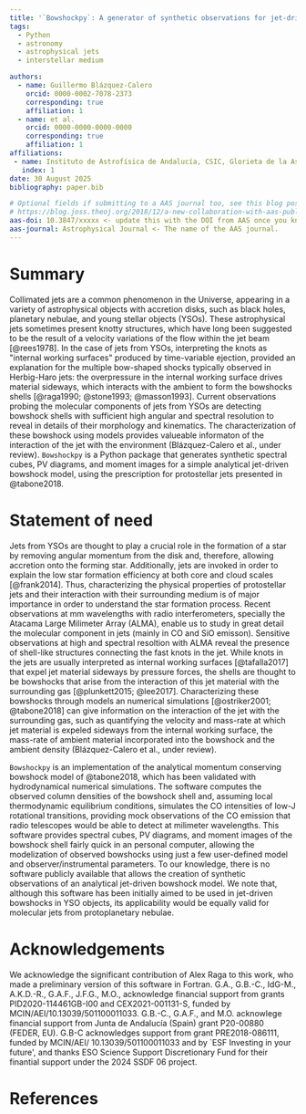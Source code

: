 ```yaml
---
title: '`Bowshockpy`: A generator of synthetic observations for jet-driven bowshocks'
tags:
  - Python
  - astronomy
  - astrophysical jets
  - interstellar medium

authors:
  - name: Guillermo Blázquez-Calero
    orcid: 0000-0002-7078-2373
    corresponding: true
    affiliation: 1 
  - name: et al. 
    orcid: 0000-0000-0000-0000
    corresponding: true
    affiliation: 1 
affiliations:
 - name: Instituto de Astrofísica de Andalucía, CSIC, Glorieta de la Astronomía s/n, E-18008 Granada, Spain
   index: 1
date: 30 August 2025
bibliography: paper.bib

# Optional fields if submitting to a AAS journal too, see this blog post:
# https://blog.joss.theoj.org/2018/12/a-new-collaboration-with-aas-publishing
aas-doi: 10.3847/xxxxx <- update this with the DOI from AAS once you know it.
aas-journal: Astrophysical Journal <- The name of the AAS journal.
---
```


<!--
Authors: Guillem Anglada, Mayra Osorio, Sylvie Cabrit (?), Benoit Tabone (?), Ruben Fedriani (?), Alejandro López-Vazquez (?), Itziar de Gregorio, Jose Francisco Gomez, Gary Fuller, Noah Otten, Josep Maria, Rodrigo, Florin (?), Pablo (?), Oier (?)
-->

# Summary
<!--
# Introduction
# Background
-->
<!--
Possibility 1:

Ejections in star formation. Ejection mechanisim is unkown. Molecular jets. X-wind vs bowshock. Bowshock faint. Properties of the interaction can be obtain.

Possibility 2:

Collimated jets in star formation. Optical/IR are low resolution. Molecular component in radio: high resolution, enabling comparison with models. Apart from the molecular jets, bowshock wings as nested shells are being observed with radio interferometers.
-->

Collimated jets are a common phenomenon in the Universe, appearing in a variety of astrophysical objects with accretion disks, such as black holes, planetary nebulae, and young stellar objects (YSOs). These astrophysical jets sometimes present knotty structures, which have long been suggested to be the result of a velocity variations of the flow within the jet beam [@rees1978]. In the case of jets from YSOs, interpreting the knots as "internal working surfaces" produced by time-variable ejection, provided an explanation for the multiple bow-shaped shocks typically observed in Herbig-Haro jets: the overpressure in the internal working surface drives material sideways, which interacts with the ambient to form the bowshocks shells [@raga1990; @stone1993; @masson1993]. Current observations probing the molecular components of jets <!-- with radio interferometers as the Atacama Large Milimmeter Telescope, are probing the molecular component of jets--> from YSOs are detecting bowshock shells with sufficient high angular and spectral resolution to reveal in details of their morphology and kinematics. The characterization of these bowshock using models provides valueable informaton of the interaction of the jet with the environment (Blázquez-Calero et al., under review). `Bowshockpy` is a Python package that generates synthetic spectral cubes, PV diagrams, and moment images for a simple analytical jet-driven bowshock model, using the prescription for protostellar jets presented in @tabone2018.

<!--
TODO: Is the program generalizable for other CO rotational transition apart from CO(3-2)
-->

<!--
Along with observer parameters as the inclination angle, the projected morphology and kinematics are obtained. The surface density is computed, as well as the intensity .
-->

# Statement of need
<!--
time-dependent ejections 
variations in the flow velocity/ ejection velocty within the jet beam
-->
<!--
In the case of YSO, Hypersonic, collimated protostelar mass loss appearas to be a ubiquitous aspect of the star formaton process.
The suggestion that the knotty structures in astro-
physical jets could be the result of a time-dependent
ejection was first made in the context of extragalac-
tic jets (see, e.g., Rees 1978; Wilson 1984; Roberts
1986). However, the theory of variable jets has
been mostly developed and applied in the context
of Herbig-Haro (HH) jets from young stars.
Raga et al. (1990) apparently first pointed out
in an explicit way that the structures observed in
HH jets could be easily modeled as “internal working
surfaces” produced by an ejection velocity variabil-
ity with a hypersonic amplitude (though the general
idea that HH knots are the result of a variability of
the ejection hovers around in the literature of the late
1980’s)
--> 
<!--
the star formation process is accompanied with the ejection of matter in the form of highly supersonic jets [@frank2014].

Jets from YSOs are thought to play an important role in the formation of a star by removing angular momentum from disk and, therefore, allowing accretion onto the central young star.
-->

<!-- say that YSO jets are supersonic and radiative?-->

<!--
Jets from YSOs play an important role in the formation of a star by removing angular momentum from disk and, therefore, allowing accretion onto the central young star[@frank2014]. However, the launching mechanism of jets is still debated, since resolving the launching zone (<1 au) is still not possible with the available instrumentation. 


Thus, indirect ways of constraining the ejection mechanism are needed. One way to constrain the launching properties is the characterization of the jets properties through its interaction with the surrounding gas, which can give insight into the mass-loss rate.

The interaction of jet internal working surface with the surrounding medium can give as insight of the mass-loss rate. Thus, the characterization of jets through its interaction with the environment is very important. 
-->

Jets from YSOs are <!-- not a mere by-product of the star formation process, but are--> thought to play a crucial role in the formation of a star by removing angular momentum from the disk and, therefore, allowing accretion onto the forming star. Additionally, jets are invoked in order to explain the low star formation efficiency at both core and cloud scales [@frank2014]. Thus, characterizing the physical properties of protostellar jets and their interaction with their surrounding medium is of major importance in order to understand the star formation process.  <!-- There are, however, some important unkowns; e.g., the launching mechanism of jets is still debated (resolving the launching zone, <1 au, is still not possible with the available instrumentation),  and the jet has been sometimes interpreted to be densest axial part of a radially extended wind [@wang2019] instead of being a truly narrow jet [@tafalla2017].  --> Recent observations at mm wavelengths with radio interferometers, specially the Atacama Large Milimeter Array (ALMA), enable us to study in great detail the molecular component in jets (mainly in CO and SiO emisson). <!--which can shed light to these unkonws--><!--, nearest to the YSO ($\lesssim 5000$ au), and characterize these knots. At these scales,--> Sensitive observations at high and spectral resoltion with ALMA reveal the presence of shell-like structures connecting the fast knots in the jet. While knots in the jets are usually interpreted as internal working surfaces [@tafalla2017] that expel jet material sideways by pressure forces, the shells are thought to be bowshocks that arise from the interaction of this jet material with the surrounding gas [@plunkett2015; @lee2017]. Characterizing these bowshocks through models an numerical simulations [@ostriker2001; @tabone2018] can give information on the interaction of the jet with the surrounding gas, such as quantifying the velocity and mass-rate at which jet material is expeled sideways from the internal working surface, the mass-rate of ambient material incorporated into the bowshock and the ambient density (Blázquez-Calero et al., under review). <!--, and constrain the launching mechanisms.--> <!-- provide valueable information of the jet properties, its surrounding ambient and their interaction.-->  

<!-- 
`Bowshockpy` is a Python package that generates synthetic spectral cubes, PV diagrams, and moment images for a simple analytical jet-driven bowshock model, using the prescription presented in @tabone2018 for protostellar jets. The code is an implementation of @tabone2018 prescription for a protostellar jet propagating in a surrounding disk wind.  In this framework, velocity variations within the jet beam induces the formation of internal working surfaces, from which the jet material is ejected sideways. These jet material interacts with the surrounding medium, forming a momentum conserving bowshock shell of well mixed ambient and jet material. `Bowshockpy` computes the morphology, kinematics, and surface density of the bowshock shell using a few user-defined model parameters. Then, assuming some user-defined observer and instrumental properties, this software simulates the observed column densities and, under local thermodynamic equilibrium conditions, computes the CO intensities of low-J rotational transitions, providing mock observations of the CO emission that mm radio telescopes are able to detect.
--> 

<!--
, providing an explanation of the multiple bow shock structures observed in some jets from YSOs.

Momentum conserving bowshock models are found in literature [@ostriker2001; @tabone2018]. Nonetheless, it has not been until recently that, by the advent of mm radio interferometers as ALMA, we obtained observations with enough angular and spectral resolution, sensitive enough to detect and model bowshocks (Blázquez-Calero et al., under rev.), mainly within the <5000 au. When compared to observations, the characterization of bowshocks can give information on the interaction with the ambient medium / entrainment process / and can even elucidate the launching mechanism (tafalla vs wang). 

-->

<!--
Jets from YSOs play a key role in the formation of a star by removing angular momentum from the star/disk system, however its launching mechanism is still debated. Resolving the launching zone (<1 au) is still not possible with the available instrumentation, so indirect ways are needed. 

 Bowshock shells are 
-->

`Bowshockpy` is an implementation of the analytical momentum conserving bowshock model of @tabone2018, which has been validated with hydrodynamical numerical simulations. The software computes the observed column densities of the bowshock shell and, assuming local thermodynamic equilibrium conditions, simulates the CO intensities of low-J rotational transitions, providing mock observations of the CO emission that radio telescopes would be able to detect at milimeter wavelengths. This software provides spectral cubes, PV diagrams, and moment images of the bowshock shell fairly quick in an personal computer, allowing the modelization of observed bowshocks using just a few user-defined model and observer/instrumental parameters. <!--, and its applicability is two-fold. First, enables the modelization of observed bowshocks using a just few user-defined model and observer/instrumental parameters.  Second, it can be used as a first approach for tailored computational expensive numerical magneto-hydrodynamical simuations. --> To our knowledge, there is no software publicly available that allows the creation of synthetic observations of an analytical jet-driven bowshock model. We note that, although this software has been initially aimed to be used in jet-driven bowshocks in YSO objects, its applicability would be equally valid for molecular jets from protoplanetary nebulae.

<!--
Analytical model that is computed quickly. Visualize and quickly compare with observations. This software is of scientific important since it enables to characterize the interaction between jets and environment. Also, guess parameters for time consuming MHD simulations.

. Moreover, the modelization of
bowshocks could potentially distinguiwish between ejection mechanisms
(tafalla2017, wang2019).

and create synthetic observations. 
-->

<!--
# Description

We summarize here the key principles and characteristics of the analytic, momentum-conserving bowshock model presented in Ref. @tabone2018, which we use as a basis for comparison with our data. Originally developed to describe the leading bowshock at the jet head[@masson1993; @ostriker2001], this model was recently extended by @tabone2018 to describe bowshocks formed by internal working surfaces (IWS) within a jet propagating into a slower-moving ambient medium.

In the framework of momentum conserving bowshock, velocity variations within a highly supersonic jet induces the formation of a two-shock structure called internal working surface [@raga1990]. Then, the overpressured shocked jet material is driven sideways, interacting with slower surrounding material, forming a curved bowshock. By modeling the bowshock as a stationary, thin shell of well-mixed material, its shape and velocity field can be derived self-consistently from the conservation of mass and momentum.


Summary: Few parameters that define the bowshock, we obtain the CO spectral
cube, pv's, and moments.

- Explain the bowshock model. Foundations (references). Morphology and
  kinematics given in Ostriker and Tabone. Parameters that define a bowshock. 
- Surface density (ref of your paper?)
- Mass in each pixel. CIC interpolation
- Once we have the mass in each cell of the spectral cube through equation, we can calculate the intensity of the line of interest, assuming the excitation properties and performing the radiative transfer. In this thesis, we are interested in the CO emission from a bowshock model, assuming LTE conditions and perform for the radiative transfer (eqs from ). In order to compare it with radio observations, we convolved the model images with the synthetized beam of the observations.
- Outputs: Cube, pv's and moments, but also important parameters such as mdot0,
  mdotamb, and the ambient density.
-->

<!--
that results from the mass and $(x^*,r)$-momentum conservation equations:
\begin{eqnarray}
	{\dot m} & = & {\dot m}_0+\pi r_b^2 \rho_{\rm amb}(v_{\rm jet}-v_{\rm amb})=2\pi r_b \sigma v_t\,, \label{eq:mcon} \\ 
	{\dot \Pi}_{x^*} & = & \pi r_b^2\rho_{\rm amb}(v_{\rm jet}-v_{\rm amb})^2={\dot m} v_{x^*}\,, \label{eq:xcon} \\
  {\dot \Pi}_r & = & {\dot m_0}v_0={\dot m}v_r\,,
  \label{eq:rcon}
\end{eqnarray}
where ${\dot m}$, ${\dot \Pi}_{x^*}$ and ${\dot \Pi}_r$ are the mass, $x^*$-momentum and $r$-momentum rates flowing along the thin shell up to a given value of $x^*$, and $v_t$, $v_{x^*}$ and $v_r$ are the components of the velocity of the well mixed material within the shell along the shell surface, and along the $x^*$- and $r$-axes, respectively. Finally, $\sigma$ (see the last term of \autoref{eq:mcon} is the surface density of the thin shell.

\begin{eqnarray}
	v_{x^*} & = &\frac{\pi r_b^2\rho_{\rm amb}(v_{\rm jet}-v_{\rm amb})^2}{\dot m_0+\pi\rho_{\rm amb}(v_{\rm jet}-v_{\rm amb})r_b^2}\,, \label{vx} \\ 
	v_r & = & \frac{{\dot m}_0v_0}{\dot m_0+\pi\rho_{\rm amb}(v_{\rm jet}-v_{\rm amb})r_b^2}\,.
  \label{vr}
\end{eqnarray}
integrated to obtain the shape of the bowshock wings:
\begin{equation}
	r_b(x^*)=\left(L_0^2\, x^*\right)^{1/3},
  \label{rb}
\end{equation}
with
\begin{equation}
	L_0\equiv \sqrt{\frac{3{\dot m}_0 v_0}{\pi\rho_{\rm amb}(v_{\rm jet}-v_{\rm amb})^2}}\,.
  \label{l0}
\end{equation}

Finally, we consider that the velocity along the thin shell can be written as $v_t=v_{x^*}\cos\alpha+v_r\sin\alpha$, and use equations (\ref{eq:mcon}) and (\ref{eq:vx})-(\ref{drb}) to calculate
the surface density of the shell as
\begin{equation}
	\sigma=\frac{1}{2}~\rho_{\rm amb}\cos\alpha\left(\gamma\tan\alpha + 1\right)^2 r_b\,,
	\label{sig}
\end{equation}
with


- The free parameters are...

- We provide a Documentation with examples of the code usage.

-->

<!--
# Figures

Figures can be included like this:

![Caption for example figure.\label{fig:example}](scheme_bowshockpy.pdf){ width=100% }

and referenced from text using \autoref{fig:example}.

Figure sizes can be customized by adding an optional second parameter:
![Caption for example figure.](figure.png){ width=20% }
-->

# Acknowledgements

We acknowledge the significant contribution of Alex Raga to this work, who made a preliminary version of this software in Fortran. G.A., G.B.-C., IdG-M., A.K.D.-R., G.A.F., J.F.G., M.O., acknowledge financial support from grants PID2020-114461GB-I00 and CEX2021-001131-S, funded by MCIN/AEI/10.13039/501100011033. G.B.-C., G.A.F., and M.O. acknowlege financial support from Junta de Andalucía (Spain) grant P20-00880 (FEDER, EU). G.B-C acknowledges support from grant PRE2018-086111, funded by MCIN/AEI/ 10.13039/501100011033 and by `ESF Investing in your future', and thanks ESO Science Support Discretionary Fund for their finantial support under the 2024 SSDF 06 project.  

# References
